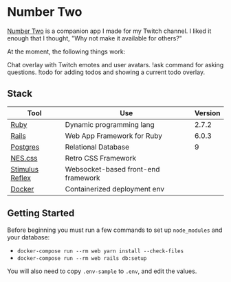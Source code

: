 # Number Two
[Number Two](https://2.exegete.me/) is a companion app I made for my Twitch channel. I liked it enough that I thought, "Why not make it available for others?"

At the moment, the following things work:

Chat overlay with Twitch emotes and user avatars.
!ask command for asking questions.
!todo for adding todos and showing a current todo overlay.

## Stack

Tool | Use | Version
---|---|---
[Ruby](https://docs.ruby-lang.org/en/2.7.0/) | Dynamic programming lang | 2.7.2
[Rails](https://api.rubyonrails.org/) | Web App Framework for Ruby | 6.0.3
[Postgres](https://www.postgresql.org/docs/9.0/index.html) | Relational Database | 9
[NES.css](https://nostalgic-css.github.io/NES.css/) | Retro CSS Framework | 
[Stimulus Reflex](https://docs.stimulusreflex.com/) | Websocket-based front-end framework | 
[Docker](https://docs.docker.com/) | Containerized deployment env |

## Getting Started
Before beginning you must run a few commands to set up `node_modules` and your database:

- `docker-compose run --rm web yarn install --check-files`
- `docker-compose run --rm web rails db:setup`

You will also need to copy `.env-sample` to `.env`, and edit the values.

